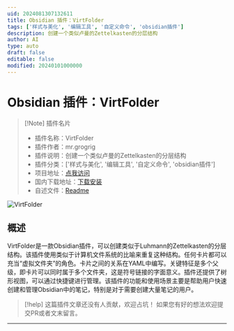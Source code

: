 ```yaml
---
uid: 2024081307132611
title: Obsidian 插件：VirtFolder
tags: ['样式与美化', '编辑工具', '自定义命令', 'obsidian插件']
description: 创建一个类似卢曼的Zettelkasten的分层结构
author: AI
type: auto
draft: false
editable: false
modified: 20240101000000
---
```


# Obsidian 插件：VirtFolder

> [!Note] 插件名片
> - 插件名称：VirtFolder
> - 插件作者：mr.grogrig
> - 插件说明：创建一个类似卢曼的Zettelkasten的分层结构
> - 插件分类：['样式与美化', '编辑工具', '自定义命令', 'obsidian插件']
> - 项目地址：[点我访问](https://github.com/gr0grig/obsidian-virt-folder)
> - 国内下载地址：[下载安装](https://pkmer.cn/products/plugin/pluginMarket/?virt-folder)
> - 自述文件：[Readme](https://ghproxy.net/https://raw.githubusercontent.com/gr0grig/obsidian-virt-folder/main/README.md)

![VirtFolder](https://cdn.pkmer.cn/covers/virt-folder.png!pkmer)

## 概述

VirtFolder是一款Obsidian插件，可以创建类似于Luhmann的Zettelkasten的分层结构。该插件使用类似于计算机文件系统的比喻来重复这种结构。任何卡片都可以充当“虚拟文件夹”的角色。卡片之间的关系在YAML中编写。关键特征是多个父级，即卡片可以同时属于多个文件夹，这是符号链接的字面意义。插件还提供了树形视图，可以通过快捷键进行管理。该插件的功能和使用场景主要是帮助用户快速创建和管理Obsidian中的笔记，特别是对于需要创建大量笔记的用户。


> [!help] 
> 这篇插件文章还没有人贡献，欢迎占坑！
> 如果您有好的想法欢迎提交PR或者文末留言。
> 

---



